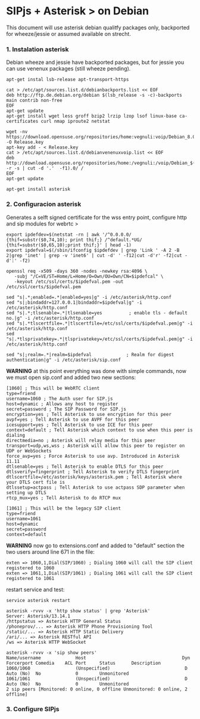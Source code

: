 # SIPjs + Asterisk > on Debian

This document will use asterisk debian qualitfy packages only, backported for wheeze/jessie or assumed available on strecht.

### 1. Instalation asterisk

Debian wheeze and jessie have backported packages, but for jessie you can use venenux packages (still wheeze pending).

```
apt-get instal lsb-release apt-transport-https

cat > /etc/apt/sources.list.d/debianbackports.list << EOF
deb http://ftp.de.debian.org/debian $(lsb_release -s -c)-backports main contrib non-free
EOF
apt-get update
apt-get install wget less groff bzip2 lrzip lzop lsof linux-base ca-certificates curl nmap iproute2 netstat

wget -nv https://download.opensuse.org/repositories/home:vegnuli:voip/Debian_8.0/Release.key -O Release.key
apt-key add - < Release.key
cat > /etc/apt/sources.list.d/debianvenenuxvoip.list << EOF
deb http://download.opensuse.org/repositories/home:/vegnuli:/voip/Debian_$(lsb_release -r -s | cut -d '.'  -f1).0/ /
EOF
apt-get update

apt-get install asterisk 
```

### 2. Configuracion asterisk

Generates a selft signed certificate for the wss entry point, configure http and sip modules for webrtc >

```
export ipdefdev=$(netstat -rn | awk '/^0.0.0.0/ {thif=substr($0,74,10); print thif;} /^default.*UG/ {thif=substr($0,65,10);print thif;}' | head -1)
export ipdefval=$(/sbin/ifconfig $ipdefdev | grep 'Link ' -A 2 -B 2|grep 'inet' | grep -v 'inet6' | cut -d' ' -f12|cut -d'r' -f2|cut -d':' -f2)

openssl req -x509 -days 360 -nodes -newkey rsa:4096 \
   -subj "/C=VE/ST=Home/L=Home/O=Own/OU=Own/CN=$ipdefcal" \
   -keyout /etc/ssl/certs/$ipdefval.pem -out /etc/ssl/certs/$ipdefval.pem

sed "s|.*;enabled=.*|enabled=yes|g" -i /etc/asterisk/http.conf
sed "s|;bindaddr=127.0.0.1|bindaddr=$ipdefval|g" -i /etc/asterisk/http.conf 
sed "s|.*;tlsenable=.*|tlsenable=yes          ; enable tls - default no.|g" -i /etc/asterisk/http.conf
sed "s|.*tlscertfile=.*|tlscertfile=/etc/ssl/certs/$ipdefval.pem|g" -i /etc/asterisk/http.conf
sed "s|.*tlsprivatekey=.*|tlsprivatekey=/etc/ssl/certs/$ipdefval.pem|g" -i /etc/asterisk/http.conf

sed "s|;realm=.*|realm=$ipdefval             ; Realm for digest authentication|g" -i /etc/asterisk/sip.conf
```

**WARNING** at this point everything was done with simple commands, now we must open sip.conf and added two new sections:

```
[1060] ; This will be WebRTC client
type=friend
username=1060 ; The Auth user for SIP.js
host=dynamic ; Allows any host to register
secret=password ; The SIP Password for SIP.js
encryption=yes ; Tell Asterisk to use encryption for this peer
avpf=yes ; Tell Asterisk to use AVPF for this peer
icesupport=yes ; Tell Asterisk to use ICE for this peer
context=default ; Tell Asterisk which context to use when this peer is dialing
directmedia=no ; Asterisk will relay media for this peer
transport=udp,ws,wss ; Asterisk will allow this peer to register on UDP or WebSockets
force_avp=yes ; Force Asterisk to use avp. Introduced in Asterisk 11.11
dtlsenable=yes ; Tell Asterisk to enable DTLS for this peer
dtlsverify=fingerprint ; Tell Asterisk to verify DTLS fingerprint
dtlscertfile=/etc/asterisk/keys/asterisk.pem ; Tell Asterisk where your DTLS cert file is
dtlssetup=actpass ; Tell Asterisk to use actpass SDP parameter when setting up DTLS
rtcp_mux=yes ; Tell Asterisk to do RTCP mux

[1061] ; This will be the legacy SIP client
type=friend
username=1061
host=dynamic
secret=password
context=default
```

**WARNING** now go to extensions.conf and added to "default" section the two users around line 671 in the file:

```
exten => 1060,1,Dial(SIP/1060) ; Dialing 1060 will call the SIP client registered to 1060
exten => 1061,1,Dial(SIP/1061) ; Dialing 1061 will call the SIP client registered to 1061
```

restart service and test:

```
service asterisk restart

asterisk -rvvv -x 'http show status' | grep 'Asterisk'
Server: Asterisk/13.14.1
/httpstatus => Asterisk HTTP General Status
/phoneprov/... => Asterisk HTTP Phone Provisioning Tool
/static/... => Asterisk HTTP Static Delivery
/ari/... => Asterisk RESTful API
/ws => Asterisk HTTP WebSocket

asterisk -rvvv -x 'sip show peers'
Name/username             Host                                    Dyn Forcerport Comedia    ACL Port     Status      Description 
1060/1060                 (Unspecified)                            D  Auto (No)  No             0        Unmonitored
1061/1061                 (Unspecified)                            D  Auto (No)  No             0        Unmonitored
2 sip peers [Monitored: 0 online, 0 offline Unmonitored: 0 online, 2 offline]
```

### 3. Configure SIPjs

